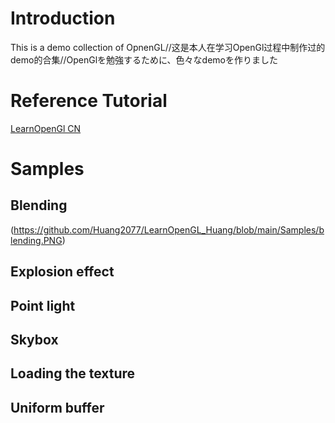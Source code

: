 # Introduction
This is a demo collection of OpnenGL//这是本人在学习OpenGl过程中制作过的demo的合集//OpenGlを勉強するために、色々なdemoを作りました
# Reference Tutorial
[LearnOpenGl CN](https://learnopengl-cn.github.io/)
# Samples
## Blending
(https://github.com/Huang2077/LearnOpenGL_Huang/blob/main/Samples/blending.PNG)
## Explosion effect

## Point light

## Skybox

## Loading the texture

## Uniform buffer
